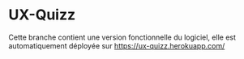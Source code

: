 # UX-Quizz

Cette branche contient une version fonctionnelle du logiciel, elle est automatiquement déployée sur https://ux-quizz.herokuapp.com/